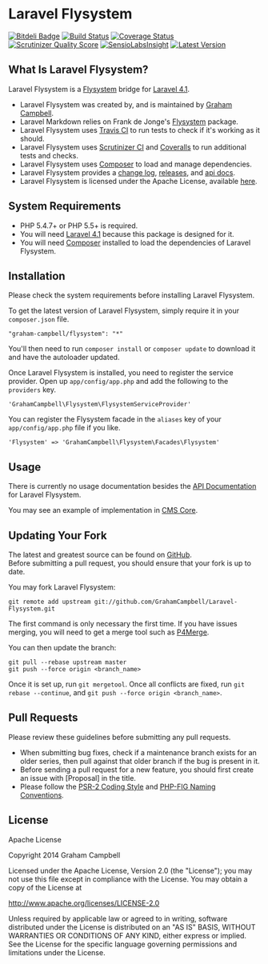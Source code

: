 Laravel Flysystem
=================


[![Bitdeli Badge](https://d2weczhvl823v0.cloudfront.net/GrahamCampbell/Laravel-Flysystem/trend.png)](https://bitdeli.com/free "Bitdeli Badge")
[![Build Status](https://travis-ci.org/GrahamCampbell/Laravel-Flysystem.png)](https://travis-ci.org/GrahamCampbell/Laravel-Flysystem)
[![Coverage Status](https://coveralls.io/repos/GrahamCampbell/Laravel-Flysystem/badge.png)](https://coveralls.io/r/GrahamCampbell/Laravel-Flysystem)
[![Scrutinizer Quality Score](https://scrutinizer-ci.com/g/GrahamCampbell/Laravel-Flysystem/badges/quality-score.png?s=f37f619e28817a3d4e143e4216cd875216a6f5f1)](https://scrutinizer-ci.com/g/GrahamCampbell/Laravel-Flysystem)
[![SensioLabsInsight](https://insight.sensiolabs.com/projects/5002239a-89e2-43bc-8a51-ee35b064ef50/mini.png)](https://insight.sensiolabs.com/projects/5002239a-89e2-43bc-8a51-ee35b064ef50)
[![Latest Version](https://poser.pugx.org/graham-campbell/flysystem/v/stable.png)](https://packagist.org/packages/graham-campbell/flysystem)


## What Is Laravel Flysystem?

Laravel Flysystem is a [Flysystem](https://github.com/php-loep/flysystem) bridge for [Laravel 4.1](http://laravel.com).  

* Laravel Flysystem was created by, and is maintained by [Graham Campbell](https://github.com/GrahamCampbell).  
* Laravel Markdown relies on Frank de Jonge's [Flysystem](https://github.com/php-loep/flysystem) package.  
* Laravel Flysystem uses [Travis CI](https://travis-ci.org/GrahamCampbell/Laravel-Flysystem) to run tests to check if it's working as it should.  
* Laravel Flysystem uses [Scrutinizer CI](https://scrutinizer-ci.com/g/GrahamCampbell/Laravel-Flysystem) and [Coveralls](https://coveralls.io/r/GrahamCampbell/Laravel-Flysystem) to run additional tests and checks.  
* Laravel Flysystem uses [Composer](https://getcomposer.org) to load and manage dependencies.  
* Laravel Flysystem provides a [change log](https://github.com/GrahamCampbell/Laravel-Flysystem/blob/master/CHANGELOG.md), [releases](https://github.com/GrahamCampbell/Laravel-Flysystem/releases), and [api docs](http://grahamcampbell.github.io/Laravel-Flysystem).  
* Laravel Flysystem is licensed under the Apache License, available [here](https://github.com/GrahamCampbell/Laravel-Flysystem/blob/master/LICENSE.md).  


## System Requirements

* PHP 5.4.7+ or PHP 5.5+ is required.  
* You will need [Laravel 4.1](http://laravel.com) because this package is designed for it.  
* You will need [Composer](https://getcomposer.org) installed to load the dependencies of Laravel Flysystem.  


## Installation

Please check the system requirements before installing Laravel Flysystem.  

To get the latest version of Laravel Flysystem, simply require it in your `composer.json` file.  

`"graham-campbell/flysystem": "*"`  

You'll then need to run `composer install` or `composer update` to download it and have the autoloader updated.  

Once Laravel Flysystem is installed, you need to register the service provider. Open up `app/config/app.php` and add the following to the `providers` key.  

`'GrahamCampbell\Flysystem\FlysystemServiceProvider'`  

You can register the Flysystem facade in the `aliases` key of your `app/config/app.php` file if you like.  

`'Flysystem' => 'GrahamCampbell\Flysystem\Facades\Flysystem'`  


## Usage

There is currently no usage documentation besides the [API Documentation](http://grahamcampbell.github.io/Laravel-Flysystem
) for Laravel Flysystem.  

You may see an example of implementation in [CMS Core](https://github.com/GrahamCampbell/CMS-Core).  


## Updating Your Fork

The latest and greatest source can be found on [GitHub](https://github.com/GrahamCampbell/Laravel-Flysystem).  
Before submitting a pull request, you should ensure that your fork is up to date.  

You may fork Laravel Flysystem:  

    git remote add upstream git://github.com/GrahamCampbell/Laravel-Flysystem.git

The first command is only necessary the first time. If you have issues merging, you will need to get a merge tool such as [P4Merge](http://perforce.com/product/components/perforce_visual_merge_and_diff_tools).  

You can then update the branch:  

    git pull --rebase upstream master
    git push --force origin <branch_name>

Once it is set up, run `git mergetool`. Once all conflicts are fixed, run `git rebase --continue`, and `git push --force origin <branch_name>`.  


## Pull Requests

Please review these guidelines before submitting any pull requests.  

* When submitting bug fixes, check if a maintenance branch exists for an older series, then pull against that older branch if the bug is present in it.  
* Before sending a pull request for a new feature, you should first create an issue with [Proposal] in the title.  
* Please follow the [PSR-2 Coding Style](https://github.com/php-fig/fig-standards/blob/master/accepted/PSR-2-coding-style-guide.md) and [PHP-FIG Naming Conventions](https://github.com/php-fig/fig-standards/blob/master/bylaws/002-psr-naming-conventions.md).  


## License

Apache License  

Copyright 2014 Graham Campbell  

Licensed under the Apache License, Version 2.0 (the "License");
you may not use this file except in compliance with the License.
You may obtain a copy of the License at  

 http://www.apache.org/licenses/LICENSE-2.0  

Unless required by applicable law or agreed to in writing, software
distributed under the License is distributed on an "AS IS" BASIS,
WITHOUT WARRANTIES OR CONDITIONS OF ANY KIND, either express or implied.
See the License for the specific language governing permissions and
limitations under the License.  
